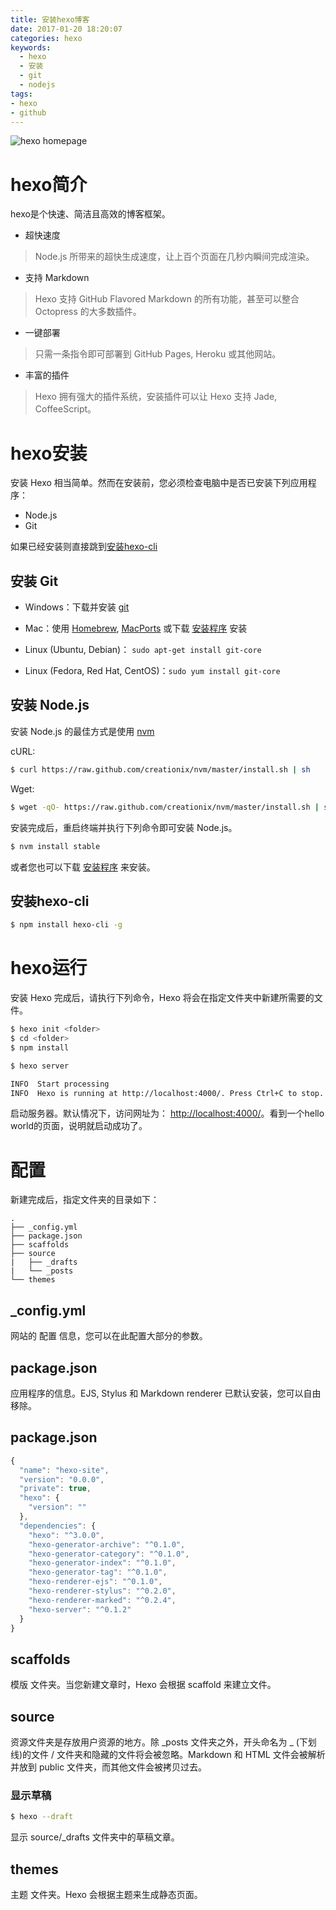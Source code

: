 ```yaml
---
title: 安装hexo博客
date: 2017-01-20 18:20:07
categories: hexo
keywords: 
  - hexo
  - 安装
  - git
  - nodejs
tags: 
- hexo
- github
---
```

![hexo homepage](http://tuchuang-1256050518.cos.ap-chengdu.myqcloud.com/17-2-17/59463456-file_1487333574052_13fc6.png)
# hexo简介
hexo是个快速、简洁且高效的博客框架。

- 超快速度
> Node.js 所带来的超快生成速度，让上百个页面在几秒内瞬间完成渲染。

- 支持 Markdown
>    Hexo 支持 GitHub Flavored Markdown 的所有功能，甚至可以整合 Octopress 的大多数插件。

- 一键部署
>    只需一条指令即可部署到 GitHub Pages, Heroku 或其他网站。

- 丰富的插件
>    Hexo 拥有强大的插件系统，安装插件可以让 Hexo 支持 Jade, CoffeeScript。


<!-- more -->

# hexo安装
安装 Hexo 相当简单。然而在安装前，您必须检查电脑中是否已安装下列应用程序：

- Node.js
- Git

如果已经安装则直接跳到[安装hexo-cli](#安装hexo-cli)


## 安装 Git
- Windows：下载并安装 [git](https://git-scm.com/download/win)
- Mac：使用 [Homebrew](http://mxcl.github.com/homebrew/), [MacPorts](http://www.macports.org/) 或下载 [安装程序](http://sourceforge.net/projects/git-osx-installer/) 安装

- Linux (Ubuntu, Debian)： `sudo apt-get install git-core`

- Linux (Fedora, Red Hat, CentOS)：`sudo yum install git-core`


## 安装 Node.js
安装 Node.js 的最佳方式是使用 [nvm](https://github.com/creationix/nvm)

cURL:

``` bash
$ curl https://raw.github.com/creationix/nvm/master/install.sh | sh
```

Wget:

``` bash
$ wget -qO- https://raw.github.com/creationix/nvm/master/install.sh | sh
```

安装完成后，重启终端并执行下列命令即可安装 Node.js。

``` bash
$ nvm install stable
```

或者您也可以下载 [安装程序](http://nodejs.org/) 来安装。


## 安装hexo-cli

``` bash
$ npm install hexo-cli -g
```

# hexo运行
安装 Hexo 完成后，请执行下列命令，Hexo 将会在指定文件夹中新建所需要的文件。

```bash
$ hexo init <folder>
$ cd <folder>
$ npm install
```

```bash
$ hexo server

INFO  Start processing
INFO  Hexo is running at http://localhost:4000/. Press Ctrl+C to stop.
```
启动服务器。默认情况下，访问网址为： [http://localhost:4000/](http://localhost:4000/)。看到一个hello world的页面，说明就启动成功了。

# 配置
新建完成后，指定文件夹的目录如下：

```
.
├── _config.yml
├── package.json
├── scaffolds
├── source
|   ├── _drafts
|   └── _posts
└── themes
```

## _config.yml
网站的 配置 信息，您可以在此配置大部分的参数。

## package.json
应用程序的信息。EJS, Stylus 和 Markdown renderer 已默认安装，您可以自由移除。

## package.json

```js
{
  "name": "hexo-site",
  "version": "0.0.0",
  "private": true,
  "hexo": {
    "version": ""
  },
  "dependencies": {
    "hexo": "^3.0.0",
    "hexo-generator-archive": "^0.1.0",
    "hexo-generator-category": "^0.1.0",
    "hexo-generator-index": "^0.1.0",
    "hexo-generator-tag": "^0.1.0",
    "hexo-renderer-ejs": "^0.1.0",
    "hexo-renderer-stylus": "^0.2.0",
    "hexo-renderer-marked": "^0.2.4",
    "hexo-server": "^0.1.2"
  }
}
```

## scaffolds
模版 文件夹。当您新建文章时，Hexo 会根据 scaffold 来建立文件。

## source
资源文件夹是存放用户资源的地方。除 \_posts 文件夹之外，开头命名为 \_ (下划线)的文件 / 文件夹和隐藏的文件将会被忽略。Markdown 和 HTML 文件会被解析并放到 public 文件夹，而其他文件会被拷贝过去。

### 显示草稿

```bash
$ hexo --draft
```
显示 source/_drafts 文件夹中的草稿文章。

## themes
主题 文件夹。Hexo 会根据主题来生成静态页面。